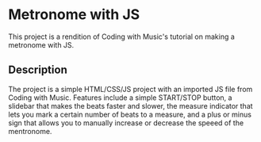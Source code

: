 # Metronome with JS

This project is a rendition of Coding with Music's tutorial on making a metronome with JS.


## Description

The project is a simple HTML/CSS/JS project with an imported JS file from Coding with Music.
Features include a simple START/STOP button, a slidebar that makes the beats faster and slower, the measure indicator that lets you mark a certain number
of beats to a measure, and a plus or minus sign that allows you to manually increase or decrease the speeed of the mentronome.


